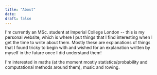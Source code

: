 ```yaml
---
title: "About"
date:
draft: false
---
```


I'm currently an MSc. student at Imperial College London -- this is my personal website, which is where I put things that I find interesting when I get the time to write about them.
Mostly these are explanations of things that I found tricky to begin with and wished for an explanation written by myself in the future once I did understand them!

I'm interested in maths (at the moment mostly statistics/probability and computational methods around them), music and rowing.